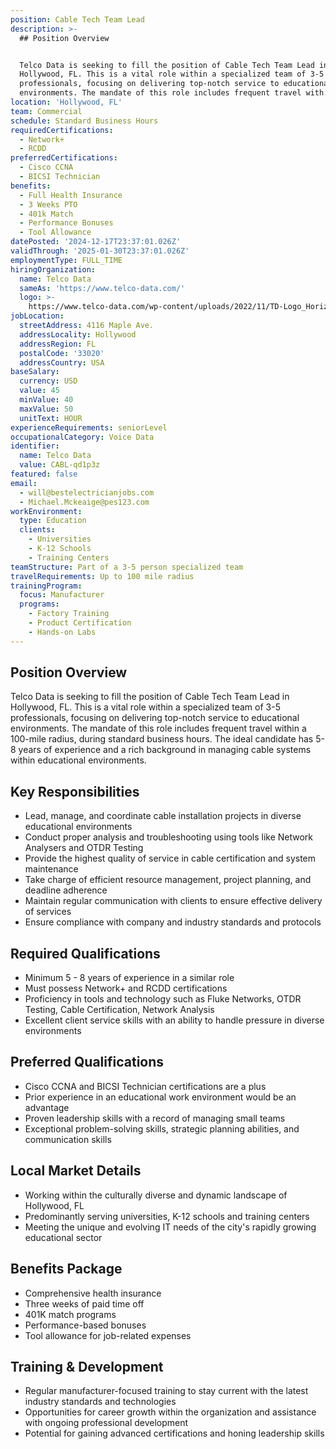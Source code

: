 ```yaml
---
position: Cable Tech Team Lead
description: >-
  ## Position Overview


  Telco Data is seeking to fill the position of Cable Tech Team Lead in
  Hollywood, FL. This is a vital role within a specialized team of 3-5
  professionals, focusing on delivering top-notch service to educational
  environments. The mandate of this role includes frequent travel with...
location: 'Hollywood, FL'
team: Commercial
schedule: Standard Business Hours
requiredCertifications:
  - Network+
  - RCDD
preferredCertifications:
  - Cisco CCNA
  - BICSI Technician
benefits:
  - Full Health Insurance
  - 3 Weeks PTO
  - 401k Match
  - Performance Bonuses
  - Tool Allowance
datePosted: '2024-12-17T23:37:01.026Z'
validThrough: '2025-01-30T23:37:01.026Z'
employmentType: FULL_TIME
hiringOrganization:
  name: Telco Data
  sameAs: 'https://www.telco-data.com/'
  logo: >-
    https://www.telco-data.com/wp-content/uploads/2022/11/TD-Logo_Horizontal_Color.webp
jobLocation:
  streetAddress: 4116 Maple Ave.
  addressLocality: Hollywood
  addressRegion: FL
  postalCode: '33020'
  addressCountry: USA
baseSalary:
  currency: USD
  value: 45
  minValue: 40
  maxValue: 50
  unitText: HOUR
experienceRequirements: seniorLevel
occupationalCategory: Voice Data
identifier:
  name: Telco Data
  value: CABL-qd1p3z
featured: false
email:
  - will@bestelectricianjobs.com
  - Michael.Mckeaige@pes123.com
workEnvironment:
  type: Education
  clients:
    - Universities
    - K-12 Schools
    - Training Centers
teamStructure: Part of a 3-5 person specialized team
travelRequirements: Up to 100 mile radius
trainingProgram:
  focus: Manufacturer
  programs:
    - Factory Training
    - Product Certification
    - Hands-on Labs
---
```




## Position Overview

Telco Data is seeking to fill the position of Cable Tech Team Lead in Hollywood, FL. This is a vital role within a specialized team of 3-5 professionals, focusing on delivering top-notch service to educational environments. The mandate of this role includes frequent travel within a 100-mile radius, during standard business hours. The ideal candidate has 5-8 years of experience and a rich background in managing cable systems within educational environments.

## Key Responsibilities

- Lead, manage, and coordinate cable installation projects in diverse educational environments
- Conduct proper analysis and troubleshooting using tools like Network Analysers and OTDR Testing
- Provide the highest quality of service in cable certification and system maintenance 
- Take charge of efficient resource management, project planning, and deadline adherence
- Maintain regular communication with clients to ensure effective delivery of services
- Ensure compliance with company and industry standards and protocols

## Required Qualifications

- Minimum 5 - 8 years of experience in a similar role
- Must possess Network+ and RCDD certifications
- Proficiency in tools and technology such as Fluke Networks, OTDR Testing, Cable Certification, Network Analysis
- Excellent client service skills with an ability to handle pressure in diverse environments

## Preferred Qualifications

- Cisco CCNA and BICSI Technician certifications are a plus
- Prior experience in an educational work environment would be an advantage
- Proven leadership skills with a record of managing small teams 
- Exceptional problem-solving skills, strategic planning abilities, and communication skills

## Local Market Details

- Working within the culturally diverse and dynamic landscape of Hollywood, FL
- Predominantly serving universities, K-12 schools and training centers
- Meeting the unique and evolving IT needs of the city's rapidly growing educational sector

## Benefits Package
- Comprehensive health insurance
- Three weeks of paid time off
- 401K match programs
- Performance-based bonuses
- Tool allowance for job-related expenses

## Training & Development

- Regular manufacturer-focused training to stay current with the latest industry standards and technologies
- Opportunities for career growth within the organization and assistance with ongoing professional development
- Potential for gaining advanced certifications and honing leadership skills
